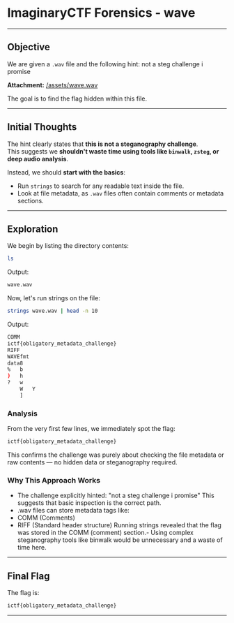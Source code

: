 # ImaginaryCTF Forensics - wave

---

## **Objective**
We are given a `.wav` file and the following hint:
not a steg challenge i promise

**Attachment:** [/assets/wave.wav](../assets/wave.wav)


The goal is to find the flag hidden within this file.

---

## **Initial Thoughts**
The hint clearly states that **this is not a steganography challenge**.  
This suggests we **shouldn't waste time using tools like `binwalk`, `zsteg`, or deep audio analysis**.

Instead, we should **start with the basics**:
- Run `strings` to search for any readable text inside the file.
- Look at file metadata, as `.wav` files often contain comments or metadata sections.

---

## **Exploration**

We begin by listing the directory contents:

```bash
ls
```
Output:
```bash
wave.wav
```
Now, let's run strings on the file:
```bash
strings wave.wav | head -n 10
```
Output:
```bash
COMM
ictf{obligatory_metadata_challenge}
RIFF
WAVEfmt 
data8
%	b	
)	h	
?	w	
	W	Y
 	]	
```
### Analysis
From the very first few lines, we immediately spot the flag:
```bash
ictf{obligatory_metadata_challenge}
```
This confirms the challenge was purely about checking the file metadata or raw contents — no hidden data or steganography required.

### Why This Approach Works
- The challenge explicitly hinted:
    "not a steg challenge i promise"
This suggests that basic inspection is the correct path.
- .wav files can store metadata tags like:
 - COMM (Comments)
 - RIFF (Standard header structure)
Running strings revealed that the flag was stored in the COMM (comment) section.- Using complex steganography tools like binwalk would be unnecessary and a waste of time here.
---
## Final Flag
The flag is:
```bash
ictf{obligatory_metadata_challenge}
```
---

